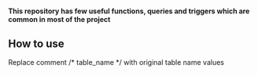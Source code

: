#### This repository has few useful functions, queries and triggers which are common in most of the project

## How to use

 Replace comment /* table_name */ with original table name values